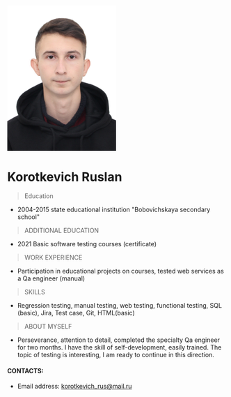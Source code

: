 <img src="IMG_0558_7.jpg" width=250></p>

# Korotkevich Ruslan

> Education

* 2004-2015 state educational institution
"Bobovichskaya secondary school"

> ADDITIONAL EDUCATION

* 2021 Basic software testing courses
(certificate)

> WORK EXPERIENCE

* Participation in educational projects on
courses, tested web services as a Qa
engineer (manual)

> SKILLS

* Regression testing, manual testing, web
testing, functional testing, SQL (basic),
Jira, Test case, Git, HTML(basic)

> ABOUT MYSELF

* Perseverance, attention to detail,
completed the specialty Qa engineer
for two months. I have the skill of self-development, easily trained. The topic
of testing is interesting, I am ready to
continue in this direction.

#### CONTACTS:
* Email address: korotkevich_rus@mail.ru
